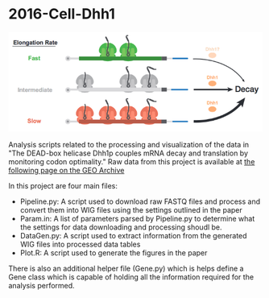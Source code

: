 # 2016-Cell-Dhh1

<p align="center">
  <img src = "https://github.com/greenlabjhmi/2016-Cell-Dhh1/blob/master/Abstract.png?raw=true" />
</p>

Analysis scripts related to the processing and visualization of the data in "The DEAD-box helicase Dhh1p couples mRNA decay and translation by monitoring codon optimality." Raw data from this project is available at [the following page on the GEO Archive](http://www.ncbi.nlm.nih.gov/geo/query/acc.cgi?acc=GSE81269)

In this project are four main files:
* Pipeline.py: A script used to download raw FASTQ files and process and convert them into WIG files using the settings outlined in the paper
* Param.in: A list of parameters parsed by Pipeline.py to determine what the settings for data downloading and processing shoudl be.
* DataGen.py: A script used to extract information from the generated WIG files into processed data tables
* Plot.R: A script used to generate the figures in the paper

There is also an additional helper file (Gene.py) which is helps define a Gene class which is capable of holding all the information required for the analysis performed.
